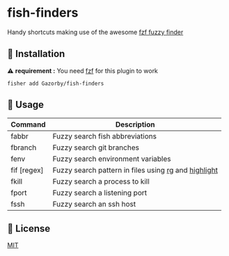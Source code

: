 # fish-finders

Handy shortcuts making use of the awesome [fzf fuzzy finder](https://github.com/junegunn/fzf)

## 🚀 Installation

⚠️ **requirement :** You need [fzf](https://github.com/junegunn/fzf) for this plugin to work

```console
fisher add Gazorby/fish-finders
```

## 🔧 Usage

| Command      | Description |
|--------      | ----------- |
| fabbr        | Fuzzy search fish abbreviations |
| fbranch      | Fuzzy search git branches |
| fenv         | Fuzzy search environment variables |
| fif [regex]  | Fuzzy search pattern in files using [rg](https://github.com/BurntSushi/ripgrep) and [highlight](https://linux.die.net/man/1/highlight) |
| fkill        | Fuzzy search a process to kill |
| fport        | Fuzzy search a listening port |
| fssh         | Fuzzy search an ssh host |

## 📝 License

[MIT](https://github.com/Gazorby/fish-finders/blob/master/LICENSE)
